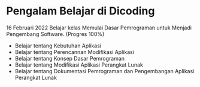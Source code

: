 # Pengalam Belajar di Dicoding

16 Februari 2022
Belajar kelas Memulai Dasar Pemrograman untuk Menjadi Pengembang Software. (Progres 100%)
* Belajar tentang Kebutuhan Aplikasi
* Belajar tentang Perencannan Modifikasi Aplikasi
* Belajar tentang Konsep Dasar Pemrograman
* Belajar tentang Modifikasi Aplikasi Perangkat Lunak
* Belajar tentang Dokumentasi Pemrograman dan Pengembangan Aplikasi Perangkat Lunak
